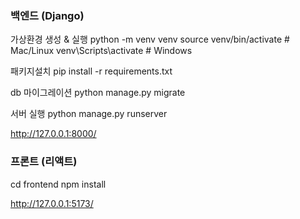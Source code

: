 ### 백엔드 (Django)
가상환경 생성 & 실행
python -m venv venv
source venv/bin/activate   # Mac/Linux
venv\Scripts\activate      # Windows

패키지설치
pip install -r requirements.txt

db 마이그레이션
python manage.py migrate

서버 실행 
python manage.py runserver

http://127.0.0.1:8000/

### 프론트 (리액트)
cd frontend
npm install

http://127.0.0.1:5173/
